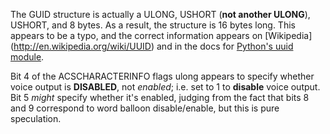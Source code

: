 The GUID structure is actually a ULONG, USHORT (**not another ULONG**), USHORT,
and 8 bytes.  As a result, the structure is 16 bytes long.  This appears to be
a typo, and the correct information appears on [Wikipedia]
(http://en.wikipedia.org/wiki/UUID) and in the docs for
[Python's uuid module](http://docs.python.org/library/uuid.html).

Bit 4 of the ACSCHARACTERINFO flags ulong appears to specify whether voice
output is **DISABLED**, not *enabled*; i.e. set to 1 to **disable** voice
output.  Bit 5 *might* specify whether it's enabled, judging from the fact
that bits 8 and 9 correspond to word balloon disable/enable, but this is pure
speculation.
